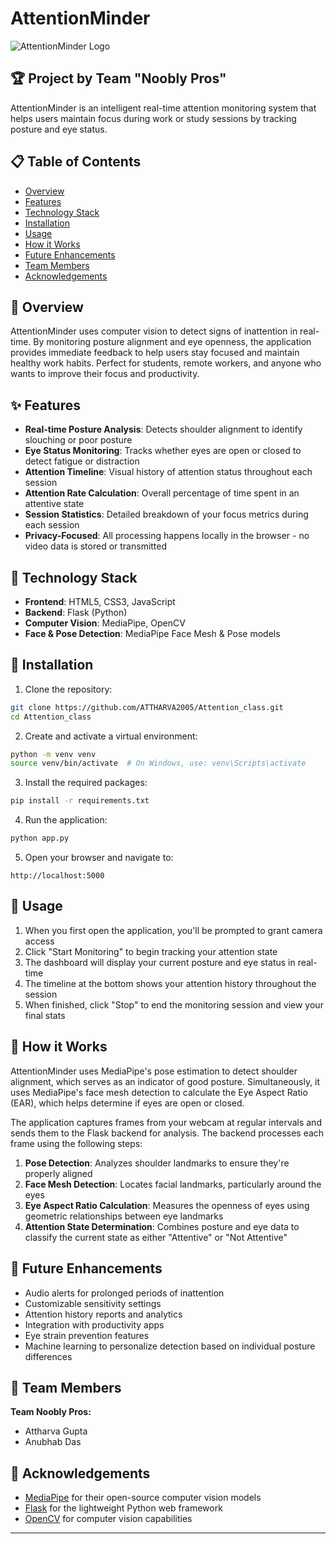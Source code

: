 # AttentionMinder

![AttentionMinder Logo](https://img.shields.io/badge/Noobly%20Pros-AttentionMinder-4a6bff)

## 🏆 Project by Team "Noobly Pros"

AttentionMinder is an intelligent real-time attention monitoring system that helps users maintain focus during work or study sessions by tracking posture and eye status.

## 📋 Table of Contents

- [Overview](#overview)
- [Features](#features)
- [Technology Stack](#technology-stack)
- [Installation](#installation)
- [Usage](#usage)
- [How it Works](#how-it-works)
- [Future Enhancements](#future-enhancements)
- [Team Members](#team-members)
- [Acknowledgements](#acknowledgements)

## 📝 Overview

AttentionMinder uses computer vision to detect signs of inattention in real-time. By monitoring posture alignment and eye openness, the application provides immediate feedback to help users stay focused and maintain healthy work habits. Perfect for students, remote workers, and anyone who wants to improve their focus and productivity.

## ✨ Features

- **Real-time Posture Analysis**: Detects shoulder alignment to identify slouching or poor posture
- **Eye Status Monitoring**: Tracks whether eyes are open or closed to detect fatigue or distraction
- **Attention Timeline**: Visual history of attention status throughout each session
- **Attention Rate Calculation**: Overall percentage of time spent in an attentive state
- **Session Statistics**: Detailed breakdown of your focus metrics during each session
- **Privacy-Focused**: All processing happens locally in the browser - no video data is stored or transmitted

## 🔧 Technology Stack

- **Frontend**: HTML5, CSS3, JavaScript
- **Backend**: Flask (Python)
- **Computer Vision**: MediaPipe, OpenCV
- **Face & Pose Detection**: MediaPipe Face Mesh & Pose models

## 🔌 Installation

1. Clone the repository:
```bash
git clone https://github.com/ATTHARVA2005/Attention_class.git
cd Attention_class
```

2. Create and activate a virtual environment:
```bash
python -m venv venv
source venv/bin/activate  # On Windows, use: venv\Scripts\activate
```

3. Install the required packages:
```bash
pip install -r requirements.txt
```

4. Run the application:
```bash
python app.py
```

5. Open your browser and navigate to:
```
http://localhost:5000
```

## 🚀 Usage

1. When you first open the application, you'll be prompted to grant camera access
2. Click "Start Monitoring" to begin tracking your attention state
3. The dashboard will display your current posture and eye status in real-time
4. The timeline at the bottom shows your attention history throughout the session
5. When finished, click "Stop" to end the monitoring session and view your final stats

## 🧠 How it Works

AttentionMinder uses MediaPipe's pose estimation to detect shoulder alignment, which serves as an indicator of good posture. Simultaneously, it uses MediaPipe's face mesh detection to calculate the Eye Aspect Ratio (EAR), which helps determine if eyes are open or closed.

The application captures frames from your webcam at regular intervals and sends them to the Flask backend for analysis. The backend processes each frame using the following steps:

1. **Pose Detection**: Analyzes shoulder landmarks to ensure they're properly aligned
2. **Face Mesh Detection**: Locates facial landmarks, particularly around the eyes
3. **Eye Aspect Ratio Calculation**: Measures the openness of eyes using geometric relationships between eye landmarks
4. **Attention State Determination**: Combines posture and eye data to classify the current state as either "Attentive" or "Not Attentive"

## 🚀 Future Enhancements

- Audio alerts for prolonged periods of inattention
- Customizable sensitivity settings
- Attention history reports and analytics
- Integration with productivity apps
- Eye strain prevention features
- Machine learning to personalize detection based on individual posture differences

## 👥 Team Members

**Team Noobly Pros:**
- Attharva Gupta
- Anubhab Das

## 🙏 Acknowledgements

- [MediaPipe](https://mediapipe.dev/) for their open-source computer vision models
- [Flask](https://flask.palletsprojects.com/) for the lightweight Python web framework
- [OpenCV](https://opencv.org/) for computer vision capabilities

---

